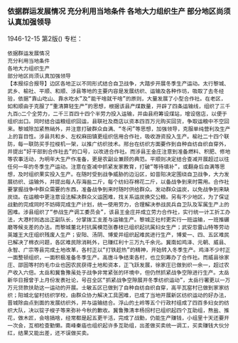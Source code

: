 ### 依据群运发展情况  充分利用当地条件  各地大力组织生产  部分地区尚须认真加强领导

1946-12-15
第2版()
专栏：

    依据群运发展情况
    充分利用当地条件
    各地大力组织生产
    部分地区尚须认真加强领导
    【本报综合报导】边区各地正以不同形式结合自卫战争，大踏步开展冬季生产运动。太行黎城、武乡、榆社、平顺、和顺、涉县等地的主要内容是发展纺织、运输及各种作坊，吸取了去冬经验，依据“靠山吃山、靠水吃水”及“能干啥就干啥”的原则，大量发展了小型合作社。在老区，如和顺由于克服了“重清算轻生产”的思想，根据该县产煤数量，开辟了四条运输线，组织了三千九百○二个全劳力，二千三百四十四个半劳力投入运输，并由县府筹设煤站，增设宿店，以便于组织出口。同时结合运粮组织回运，县联社及商店以资本四百万元购买回货，争取运粮中不空回来。黎城除加紧熬硝外，并注意打破群众自满、“冬闲”等思想，加强领导，克服单纯营利及生产上的盲目性。涉县共和乡、左权麻田镇更组织信用合作社，吸收游资投入生产。榆社二十四个联防，每一联防买手拉梭机一架，以推广纺织技术。邢台在纺织方面要作到自种自纺自织自穿外，并提出“好干部到合作社去”的口号，以改进合作社。而涉县王金庄注意到准备燃料、积肥、修地等农事活动，为明年大生产作准备，更是农副业兼顾的典范。平顺则决定结合查减开展超过以往任何一年的冬季生产运动。注意在查减中抓紧发家教育，打破“等待填补”，或翻身后自满等思想，及时组织果实投入生产。在随时受到战争威胁的边沿区，如昔阳决定围绕自卫战争，大力发展纺织、运输外，并提出每人存海盐二斤，每个纺妇存棉花二斤，以备战争到来时需用。合作社要掌握战争中群众需要的东西，准备战争到来时随时供给群众。发动群众运炭，以免战争到来缺炭烧。在运粮中更注意设法解决群众义运困难，找关系运炭换交公粮。另有不少地区，为了保证战勤的完成同时不妨碍完成生产计划，统一使用劳力，合理解决参战民兵自卫队及军属生产上的困难。涉县组织了“参战生产调工委员会”，该县王金庄并成立劳力合作社，实行统一计工折工办法，大港村则选出正副队长，分掌拨工支差与运输生产。黎城正社村更实行一班运输，一班推碾磨等候支差的办法。而黎城董北村抗属模范张春枝已组织起抗属妇女生产；武安忽雷山特等劳动英雄王大庄组织残废人生产；安阳、汤阴、博爱并组织起难民进行生产，博爱一、四、五区难民已解决了棉衣问题，各区难民除消耗外，已赚红利十三万九千余元。冀南如鸡泽、元朝、威县、永智、广宗等县完成土地改革，各村正以“打铁趁热”的精神，开始转入冬季生产。鸡泽不少村正一面整顿组织，一面积极准备冬季生产。高唐斗争结束各村，也立刻筹办了合作社。而威县徐家庄、邵固等村的毛巾业也因农民获得土地和资本，正飞跃发展，徐家庄已做到织一余一，超过农产收入六倍。太岳和冀鲁豫虽处于战争非常紧张的环境中，但仍然抓紧战争空隙进行生产。太岳新华日报曾于上月份发表社论，号召全区“抓紧战争空隙展开冬季纺织运动”，太岳行署更以一万万元贷款扶助这一运动的开展。士敏五区已做到了自种自纺自织自穿，高平瓦窑村已做到家家纺织；阳城北留村纺织学校，由群众协力解决工具困难，已成了当地开展新区纺织运动的好办法，晋城除由点到面的发展纺织外，并与运输结合。浮山的土岭等五个行政村组成了四百多妇女的纺织大队，决以锭子梭子等来弥补今秋的歉收。冀鲁豫清丰杨拐村已组织起四个互助组，熬盐、推花，做木匠，会啥搞啥，经常都是起五更干活，完成了战勤，仍能生产赚钱，小组里十天还要开一次会，互相检查勤懒。南峰秦庙也组织起许多互助组，出差做买卖统一调工，买卖赚钱大伙分红，结果又能出差，还不误做买卖。

